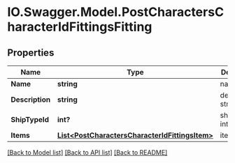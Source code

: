 # IO.Swagger.Model.PostCharactersCharacterIdFittingsFitting
## Properties

Name | Type | Description | Notes
------------ | ------------- | ------------- | -------------
**Name** | **string** | name string | 
**Description** | **string** | description string | 
**ShipTypeId** | **int?** | ship_type_id integer | 
**Items** | [**List&lt;PostCharactersCharacterIdFittingsItem&gt;**](PostCharactersCharacterIdFittingsItem.md) | items array | 

[[Back to Model list]](../README.md#documentation-for-models) [[Back to API list]](../README.md#documentation-for-api-endpoints) [[Back to README]](../README.md)

